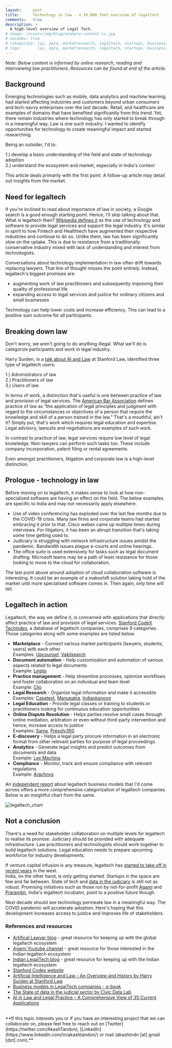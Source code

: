 ```yaml
---
layout:     post
title:      Technology in law - a 10,000 feet overview of legaltech
comments:   true
description: >
  A high-level overview of Legal Tech.
# image: /assets/img/blog/example-content-ii.jpg
# noindex: true
# categories: [ai, data, marketresearch, legaltech, startups, business]
# tags:       [ai, data, marketresearch, legaltech, startups, business]
---
```


*Note: Below content is informed by online research, reading and interviewing law practitioners. Resources can be found at end of the article.*

## Background

Emerging technologies such as mobile, data analytics and machine learning had started affecting industries and customers beyond urban consumers and tech-savvy enterprises over the last decade. Retail, and healthcare are examples of domains that have benefited significantly from this trend. Yet, there remain industries where technology has only started to break through in a meaningful way. Law is one such industry. I wanted to identify opportunities for technology to create meaningful impact and started researching.

Being an outsider, I'd to:

1.) develop a basic understanding of the field and state of technology adoption  
2.) understand the ecosystem and market, especially in India's context

This article deals primarily with the first point. A follow-up article may detail out insights from the market.

## Need for legaltech

If you're inclined to read about importance of law in society, a Google search is a good enough starting point. Hence, I'll skip talking about that.  
What is legaltech then? [Wikipedia defines it](https://en.wikipedia.org/wiki/Legal_technology) as the use of technology and software to provide legal services and support the legal industry. It's similar in spirit to how Fintech and Healthtech have augmented their respective industries and continue to do so. Unlike them, law has been significantly slow on the uptake. This is due to resistance from a traditionally conservative industry mixed with lack of understanding and interest from technologists.  

Conversations about technology implementation in law often drift towards replacing lawyers. That line of thought misses the point entirely. Instead, legaltech's biggest promises are:

- augmenting work of law practitioners and subsequently improving their quality of professional life
- expanding access to legal services and justice for ordinary citizens and small businesses

Technology can help lower costs and increase efficiency. This can lead to a positive sum outcome for all participants.

## Breaking down law

Don't worry, we aren't going to do anything illegal. What we'll do is categorize participants and work in legal industry.

Harry Surden, in a [talk about AI and Law](https://www.youtube.com/watch?v=BG6YR0xGMRA) at Stanford Law, identified three type of legaltech users:  

1.) Administrators of law  
2.) Practitioners of law  
3.) Users of law  

In terms of work, a distinction that's useful is one between practice of law and provision of legal services. The [American Bar Association](https://www.americanbar.org/) defines practice of law as “the application of legal principles and judgment with regard to the circumstances or objectives of a person that require the knowledge and skill of a person trained in the law." That's a mouthful, ain't it? Simply put, that's work which requires legal education and expertise. Legal advisory, lawsuits and negotiations are examples of such work.

In contrast to practice of law, legal services require low level of legal knowledge. Non-lawyers can perform such tasks too. These include company incorporation, patent filing or rental agreements.

Even amongst practitioners, litigation and corporate law is a high-level distinction.

## Prologue - technology in law

Before moving on to legaltech, it makes sense to look at how non-specialised software are having an effect on the field. The below examples are specific to India and may not necessarily apply elsewhere.

- Use of video conferencing has exploded over the last few months due to the COVID-19 crisis. Many law firms and corporate teams had started embracing it prior to that. Cisco webex came up multiple times during interviews. For litigators, it has been an abrupt transition that's taking some time getting used to.
- Judiciary is struggling with network infrastructure issues amidst the pandemic. Bandwidth issues plague e-courts and online hearings.
- The office suite is used extensively for tasks such as legal document drafting. Microsoft teams may be a path of least resistance for those looking to move to the cloud for collaboration.

The last point above around adoption of cloud collaboration software is interesting. It could be an example of a makeshift solution taking hold of the market until more specialised software comes in. Then again, only time will tell.

## Legaltech in action

Legaltech, the way we define it, is concerned with applications that directly affect practice of law and provision of legal services. [Stanford CodeX Techindex](http://techindex.law.stanford.edu/), a database of legaltech companies, comprises 9 categories. Those categories along with some examples are listed below.

- **Marketplace** - Connect various market participants (lawyers, students, users) with each other  
  Examples: [Upcounsel](https://www.upcounsel.com/), [Vakilsearch](https://vakilsearch.com/)
- **Document automation** - Help customization and automation of various aspects related to legal documents  
  Example: [Legito](https://www.legito.com/US/en/kb/automation)  
- **Practice management** - Help streamline processes, optimize workflows and foster collaboration on an individual and team level  
  Example: [Clio](https://www.clio.com/)
- **Legal Research** - Organize legal information and make it accessible  
  Examples: [Casetext](https://casetext.com/), [Manupatra](https://www.manupatrafast.com/), [Indiankanoon](https://indiankanoon.org/)
- **Legal Education** - Provide legal classes or training to students or practitioners looking for continuous education opportunities
- **Online Dispute Resolution** - Helps parties resolve small cases through online mediation, arbitration or even without third-party intervention and hence, increase access to justice  
  Examples: [Sama](https://www.sama.live/), [Presolv360](https://www.presolv360.com/)
- **E-discovery** - Helps a legal party procure information in an electronic format from other relevant parties for purpose of legal proceedings
- **Analytics** - Generate legal insights and predict outcomes from documents and data  
  Example: [Lex Machina](https://lexmachina.com/)
- **Compliance** - Monitor, track and ensure compliance with relevant regulations  
  Example: [Arachnys](https://www.arachnys.com/)

An [independent report](https://cije.up.pt/en/publications/e-books/business-models-in-legal-tech-companies/) about legaltech business models that I'd come across offers a more comprehensive categorization of legaltech companies. Below is an insightful chart from the same.

![legaltech_chart](/assets/legaltech_technology_chart.png)

## Not a conclusion

There's a need for stakeholder collaboration on multiple levels for legaltech to realise its promise. Judiciary should be provided with adequate infrastructure. Law practitioners and technologists should work together to build legaltech solutions. Legal education needs to prepare upcoming workforce for industry developments.

If venture capital infusion is any measure, legaltech has [started to take off in recent years](https://www.americanbar.org/groups/business_law/publications/committee_newsletters/legal_analytics/2019/201908/legaltech/) in the west.  
India, on the other hand, is only getting started. Startups in the space are few and far between. State of tech and [data in the judiciary](https://medium.com/civicdatalab/the-state-of-data-in-the-judicial-sector-9a178a143e) is still not as robust. Promising initiatives such as those run by not-for-profit [Agami](https://agami.in/) and [Prarambh](https://www.barandbench.com/news/cyril-amarchand-legal-tech-incubator-prarambh-announces-first-winners), India's legaltech incubator, point to a positive future though.

Next decade should see technology permeate law in a meaningful way. The COVID pandemic will accelerate adoption. Here's hoping that this development increases access to justice and improves life of stakeholders.

### References and resources

- [Artifical Lawyer blog](https://www.artificiallawyer.com/) - great resource for keeping up with the global legaltech ecosystem
- [Agami Youtube channel](https://www.youtube.com/channel/UCoKsHJtVFNhsVukjRPrpdQQ) - great resource for those interested in the Indian legaltech ecosystem
- [Indian LegalTech blog](https://www.indianlegaltech.com) - great resource for keeping up with the Indian legaltech ecosystem
- [Stanford Codex website](https://law.stanford.edu/codex-the-stanford-center-for-legal-informatics/)
- [Artificial Intelligence and Law – An Overview and History by Harry Surden at Stanford Law](https://www.youtube.com/watch?v=BG6YR0xGMRA)
- [Business models in LegalTech companies - e-book](https://cije.up.pt/en/publications/e-books/business-models-in-legal-tech-companies/)
- [The State of data in the judicial sector by Civic Data Lab](https://medium.com/civicdatalab/the-state-of-data-in-the-judicial-sector-9a178a143e)
- [AI in Law and Legal Practice – A Comprehensive View of 35 Current Applications](https://emerj.com/ai-sector-overviews/ai-in-law-legal-practice-current-applications/)

<br>
**If this topic interests you or if you have an interesting project that we can collaborate on, please feel free to reach out on [Twitter](https://twitter.com/AkashTandon), [LinkedIn](https://www.linkedin.com/in/akashtandon/) or mail (akashtndn [at] gmail [dot] com).**

